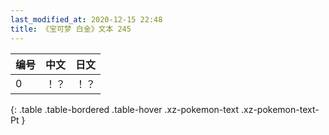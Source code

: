 ```yaml
---
last_modified_at: 2020-12-15 22:48
title: 《宝可梦 白金》文本 245
---
```

| 编号 | 中文 | 日文 |
| ---- | ---- | ---- |
| 0 | ！？ | ！？ |
{: .table .table-bordered .table-hover .xz-pokemon-text .xz-pokemon-text-Pt }